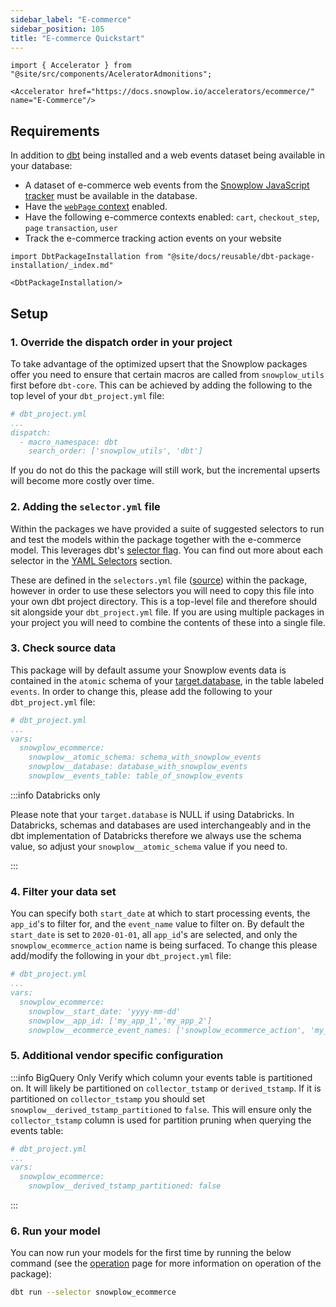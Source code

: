 ```yaml
---
sidebar_label: "E-commerce"
sidebar_position: 105
title: "E-commerce Quickstart"
---
```


```mdx-code-block
import { Accelerator } from "@site/src/components/AceleratorAdmonitions";

<Accelerator href="https://docs.snowplow.io/accelerators/ecommerce/" name="E-Commerce"/>
```

## Requirements

In addition to [dbt](https://github.com/dbt-labs/dbt) being installed and a web events dataset being available in your database:

- A dataset of e-commerce web events from the [Snowplow JavaScript tracker](/docs/collecting-data/collecting-from-own-applications/javascript-trackers/javascript-tracker/index.md) must be available in the database.
- Have the [`webPage` context](/docs/collecting-data/collecting-from-own-applications/javascript-trackers/javascript-tracker/javascript-tracker-v3/tracker-setup/initialization-options/index.md#adding-predefined-contexts) enabled.
- Have the following e-commerce contexts enabled: `cart`, `checkout_step`, `page` `transaction`, `user`
- Track the e-commerce tracking action events on your website

```mdx-code-block
import DbtPackageInstallation from "@site/docs/reusable/dbt-package-installation/_index.md"

<DbtPackageInstallation/>
```

## Setup

### 1. Override the dispatch order in your project
To take advantage of the optimized upsert that the Snowplow packages offer you need to ensure that certain macros are called from `snowplow_utils` first before `dbt-core`. This can be achieved by adding the following to the top level of your `dbt_project.yml` file:

```yml
# dbt_project.yml
...
dispatch:
  - macro_namespace: dbt
    search_order: ['snowplow_utils', 'dbt']
```

If you do not do this the package will still work, but the incremental upserts will become more costly over time.

### 2. Adding the `selector.yml` file

Within the packages we have provided a suite of suggested selectors to run and test the models within the package together with the e-commerce model. This leverages dbt's [selector flag](https://docs.getdbt.com/reference/node-selection/syntax). You can find out more about each selector in the [YAML Selectors](/docs/modeling-your-data/modeling-your-data-with-dbt/dbt-operation/index.md#yaml-selectors) section.

These are defined in the `selectors.yml` file ([source](https://github.com/snowplow/dbt-snowplow-ecommerce/blob/main/selectors.yml)) within the package, however in order to use these selectors you will need to copy this file into your own dbt project directory. This is a top-level file and therefore should sit alongside your `dbt_project.yml` file. If you are using multiple packages in your project you will need to combine the contents of these into a single file.

### 3. Check source data

This package will by default assume your Snowplow events data is contained in the `atomic` schema of your [target.database](https://docs.getdbt.com/docs/running-a-dbt-project/using-the-command-line-interface/configure-your-profile), in the table labeled `events`. In order to change this, please add the following to your `dbt_project.yml` file:

```yml
# dbt_project.yml
...
vars:
  snowplow_ecommerce:
    snowplow__atomic_schema: schema_with_snowplow_events
    snowplow__database: database_with_snowplow_events
    snowplow__events_table: table_of_snowplow_events
```

:::info Databricks only

Please note that your `target.database` is NULL if using Databricks. In Databricks, schemas and databases are used interchangeably and in the dbt implementation of Databricks therefore we always use the schema value, so adjust your `snowplow__atomic_schema` value if you need to.

:::

### 4. Filter your data set

You can specify both `start_date` at which to start processing events, the `app_id`'s to filter for, and the `event_name` value to filter on. By default the `start_date` is set to `2020-01-01`, all `app_id`'s are selected, and only the `snowplow_ecommerce_action` name is being surfaced. To change this please add/modify the following in your `dbt_project.yml` file:

```yml
# dbt_project.yml
...
vars:
  snowplow_ecommerce:
    snowplow__start_date: 'yyyy-mm-dd'
    snowplow__app_id: ['my_app_1','my_app_2']
    snowplow__ecommerce_event_names: ['snowplow_ecommerce_action', 'my_custom_ecommerce_event']
```
### 5. Additional vendor specific configuration

:::info BigQuery Only
Verify which column your events table is partitioned on. It will likely be partitioned on `collector_tstamp` or `derived_tstamp`. If it is partitioned on `collector_tstamp` you should set `snowplow__derived_tstamp_partitioned` to `false`. This will ensure only the `collector_tstamp` column is used for partition pruning when querying the events table:

```yml
# dbt_project.yml
...
vars:
  snowplow_ecommerce:
    snowplow__derived_tstamp_partitioned: false
```

:::

### 6. Run your model

You can now run your models for the first time by running the below command (see the [operation](/docs/modeling-your-data/modeling-your-data-with-dbt/dbt-operation/index.md) page for more information on operation of the package):

```bash
dbt run --selector snowplow_ecommerce
```
